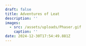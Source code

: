 ```yaml
---
draft: false
title: Adventures of Leat
description: ''
images:
  - src: /assets/uploads/Phaser.gif
    caption: ''
date: 2024-12-30T17:54:49.881Z
---
```


